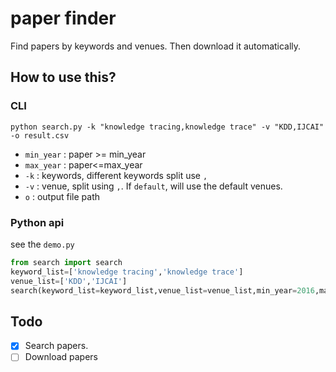 # paper finder
Find papers by keywords and venues. Then download it automatically.

## How to use this?
### CLI

```shell
python search.py -k "knowledge tracing,knowledge trace" -v "KDD,IJCAI" -o result.csv
```
- `min_year` : paper >= min_year
- `max_year` : paper<=max_year
- `-k` : keywords, different keywords split use `,`
- `-v` : venue, split using `,`. If `default`, will use the default venues.
- `o` : output file path



### Python api
see the `demo.py`

```python
from search import search
keyword_list=['knowledge tracing','knowledge trace']
venue_list=['KDD','IJCAI']
search(keyword_list=keyword_list,venue_list=venue_list,min_year=2016,max_year=2021,output='result.csv')
```


## Todo
- [x] Search papers.
- [ ] Download papers